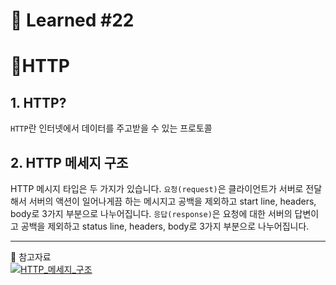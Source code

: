 # 🌟 Learned #22

# 🔶HTTP

## 1. HTTP?

`HTTP`란 인터넷에서 데이터를 주고받을 수 있는 프로토콜

## 2. HTTP 메세지 구조

HTTP 메시지 타입은 두 가지가 있습니다.
`요청(request)`은 클라이언트가 서버로 전달해서 서버의 액션이 일어나게끔 하는 메시지고 공백을 제외하고 start line, headers, body로 3가지 부분으로 나누어집니다.
`응답(response)`은 요청에 대한 서버의 답변이고 공백을 제외하고 status line, headers, body로 3가지 부분으로 나누어집니다.

---

💟 참고자료
<br>
[![HTTP_메세지_구조](https://img.shields.io/badge/HTTP_메세지_구조-E8E8E8.svg?style=for-the-badge&logo=HTTP_메세지_구조&logoColor=white)](https://hahahoho5915.tistory.com/62)
